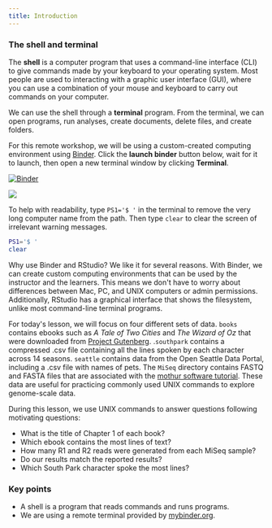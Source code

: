 ```yaml
---
title: Introduction
---
```


### The shell and terminal

The **shell** is a computer program that uses a command-line interface (CLI) to give commands made by your keyboard to your operating system. Most people are used to interacting with a graphic user interface (GUI), where you can use a combination of your mouse and keyboard to carry out commands on your computer. 

We can use the shell through a **terminal** program. From the terminal, we can open programs, run analyses, create documents, delete files, and create folders. 

For this remote workshop, we will be using a custom-created computing environment using [Binder](https://mybinder.org/). Click the **launch binder** button below, wait for it to launch, then open a new terminal window by clicking **Terminal**.

[![Binder](https://mybinder.org/badge_logo.svg)](https://mybinder.org/v2/gh/nih-cfde/training-rstudio-binder/data?urlpath=rstudio)

![](https://hackmd.io/_uploads/HkZKMYfTY.png)

To help with readability, type `PS1='$ '` in the terminal to remove the very long computer name from the path. Then type `clear` to clear the screen of irrelevant warning messages. 

```bash
PS1='$ '
clear
```

Why use Binder and RStudio? We like it for several reasons. With Binder, we can create custom computing environments that can be used by the instructor and the learners. This means we don't have to worry about differences between Mac, PC, and UNIX computers or admin permissions. Additionally, RStudio has a  graphical interface that shows the filesystem, unlike most command-line terminal programs.  

For today's lesson, we will focus on four different sets of data. `books` contains ebooks such as _A Tale of Two Cities_ and _The Wizard of Oz_ that were downloaded from [Project Gutenberg](https://www.gutenberg.org/ebooks/).  .`southpark` contains a compressed .csv file containing all the lines spoken by each character across 14 seasons. `seattle` contains data from the Open Seattle Data Portal, including a .csv file with names of pets.  The `MiSeq` directory contains FASTQ and FASTA files that are associated with the [mothur software tutorial](https://mothur.org/wiki/miseq_sop/). These data are useful for practicing commonly used UNIX commands to explore genome-scale data. 

During this lesson, we use UNIX commands to answer questions following motivating questions:

* What is the title of Chapter 1 of each book?
* Which ebook contains the most lines of text? 
* How many R1 and R2 reads were generated from each MiSeq sample?  
* Do our results match the reported results? 
* Which South Park character spoke the most lines?


### Key points 

* A shell is a program that reads commands and runs programs.
* We are using a remote terminal provided by [mybinder.org](https://mybinder.org/). 
